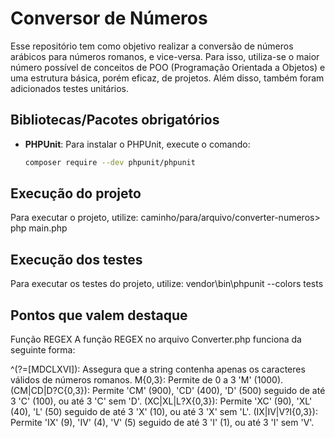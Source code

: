 # Conversor de Números

Esse repositório tem como objetivo realizar a conversão de números arábicos para números romanos, e vice-versa. Para isso, utiliza-se o maior número possível de conceitos de POO (Programação Orientada a Objetos) e uma estrutura básica, porém eficaz, de projetos.
Além disso, também foram adicionados testes unitários.

## Bibliotecas/Pacotes obrigatórios

- **PHPUnit**: Para instalar o PHPUnit, execute o comando:
  ```sh
  composer require --dev phpunit/phpunit


## Execução do projeto

Para executar o projeto, utilize: caminho/para/arquivo/converter-numeros> php main.php

## Execução dos testes

Para executar os testes do projeto, utilize: vendor\bin\phpunit --colors tests

## Pontos que valem destaque

Função REGEX
A função REGEX no arquivo Converter.php funciona da seguinte forma:

^(?=[MDCLXVI]): Assegura que a string contenha apenas os caracteres válidos de números romanos.
M{0,3}: Permite de 0 a 3 'M' (1000).
(CM|CD|D?C{0,3}): Permite 'CM' (900), 'CD' (400), 'D' (500) seguido de até 3 'C' (100), ou até 3 'C' sem 'D'.
(XC|XL|L?X{0,3}): Permite 'XC' (90), 'XL' (40), 'L' (50) seguido de até 3 'X' (10), ou até 3 'X' sem 'L'.
(IX|IV|V?I{0,3}): Permite 'IX' (9), 'IV' (4), 'V' (5) seguido de até 3 'I' (1), ou até 3 'I' sem 'V'.